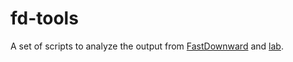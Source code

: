 # fd-tools
A set of scripts to analyze the output from [FastDownward](http://www.fast-downward.org/) and [lab](http://lab.readthedocs.io/).
